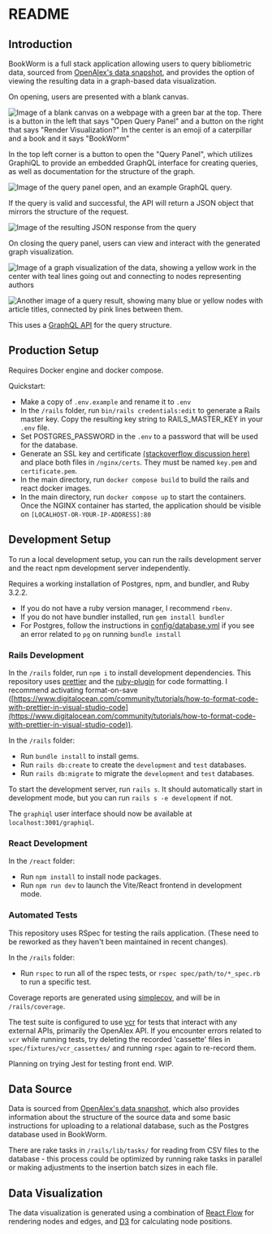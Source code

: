 # README

## Introduction

BookWorm is a full stack application allowing users to query bibliometric data, sourced from [OpenAlex's data snapshot](https://docs.openalex.org/download-all-data/openalex-snapshot), and provides the option of viewing the resulting data in a graph-based data visualization. 

On opening, users are presented with a blank canvas.

![Image of a blank canvas on a webpage with a green bar at the top. There is a button in the left that says "Open Query Panel" and a button on the right that says "Render Visualization?" In the center is an emoji of a caterpillar and a book and it says "BookWorm"](https://github.com/user-attachments/assets/a2317195-2488-476b-b22a-fa71afb685ca)

In the top left corner is a button to open the "Query Panel", which utilizes GraphiQL to provide an embedded GraphQL interface for creating queries, as well as documentation for the structure of the graph. 

![Image of the query panel open, and an example GraphQL query.](https://github.com/user-attachments/assets/1296afea-f551-42c1-81dc-923e5184929e)

If the query is valid and successful, the API will return a JSON object that mirrors the structure of the request.

![Image of the resulting JSON response from the query](https://github.com/user-attachments/assets/095f4462-41c4-45ac-ba70-f4bb3d864038)

On closing the query panel, users can view and interact with the generated graph visualization. 

![Image of a graph visualization of the data, showing a yellow work in the center with teal lines going out and connecting to nodes representing authors](https://github.com/user-attachments/assets/6e2c118b-ec4f-4e9c-a4e2-aeaa4fddcae5)

![Another image of a query result, showing many blue or yellow nodes with article titles, connected by pink lines between them.](https://github.com/user-attachments/assets/63a52e59-0ae6-4f88-9010-0a8d5033be9e)


This uses a [GraphQL API](https://graphql.org/learn/queries/) for the query structure. 

## Production Setup

Requires Docker engine and docker compose. 

Quickstart:
- Make a copy of `.env.example` and rename it to `.env`
- In the `/rails` folder, run `bin/rails credentials:edit` to generate a Rails master key. Copy the resulting key string to RAILS_MASTER_KEY in your `.env` file. 
- Set POSTGRES_PASSWORD in the `.env` to a password that will be used for the database. 
- Generate an SSL key and certificate [(stackoverflow discussion here)](https://stackoverflow.com/questions/10175812/how-to-generate-a-self-signed-ssl-certificate-using-openssl) and place both files in `/nginx/certs`. They must be named `key.pem` and `certificate.pem`.
- In the main directory, run `docker compose build` to build the rails and react docker images.
- In the main directory, run `docker compose up` to start the containers. Once the NGINX container has started, the application should be visible on `[LOCALHOST-OR-YOUR-IP-ADDRESS]:80`

## Development Setup

To run a local development setup, you can run the rails development server and the react npm development server independently.

Requires a working installation of Postgres, npm, and bundler, and Ruby 3.2.2.
- If you do not have a ruby version manager, I recommend `rbenv`. 
- If you do not have bundler installed, run `gem install bundler`
- For Postgres, follow the instructions in [config/database.yml](config/database.yml) if you see an error related to `pg` on running `bundle install`

### Rails Development

In the `/rails` folder, run `npm i` to install development dependencies. This repository uses [prettier](https://prettier.io/) and the [ruby-plugin](https://github.com/prettier/plugin-ruby) for code formatting. I recommend activating format-on-save ([https://www.digitalocean.com/community/tutorials/how-to-format-code-with-prettier-in-visual-studio-code](https://www.digitalocean.com/community/tutorials/how-to-format-code-with-prettier-in-visual-studio-code)).

In the `/rails` folder: 
- Run `bundle install` to install gems. 
- Run `rails db:create` to create the `development` and `test` databases. 
- Run `rails db:migrate` to migrate the `development` and `test` databases. 

To start the development server, run `rails s`. It should automatically start in development mode, but you can run `rails s -e development` if not. 

The `graphiql` user interface should now be available at `localhost:3001/graphiql`.

### React Development

In the `/react` folder:
- Run `npm install` to install node packages. 
- Run `npm run dev` to launch the Vite/React frontend in development mode.

### Automated Tests

This repository uses RSpec for testing the rails application. (These need to be reworked as they haven't been maintained in recent changes). 

In the `/rails` folder:
- Run `rspec` to run all of the rspec tests, or `rspec spec/path/to/*_spec.rb` to run a specific test. 

Coverage reports are generated using [simplecov](https://github.com/simplecov-ruby/simplecov), and will be in `/rails/coverage`.

The test suite is configured to use [vcr](https://github.com/vcr/vcr) for tests that interact with any external APIs, primarily the OpenAlex API. If you encounter errors related to `vcr` while running tests, try deleting the recorded 'cassette' files in `spec/fixtures/vcr_cassettes/` and running `rspec` again to re-record them. 

Planning on trying Jest for testing front end. WIP. 

## Data Source

Data is sourced from [OpenAlex's data snapshot](https://docs.openalex.org/download-all-data/openalex-snapshot), which also provides information about the structure of the source data and some basic instructions for uploading to a relational database, such as the Postgres database used in BookWorm. 

There are rake tasks in `/rails/lib/tasks/` for reading from CSV files to the database - this process could be optimized by running rake tasks in parallel or making adjustments to the insertion batch sizes in each file. 

## Data Visualization

The data visualization is generated using a combination of [React Flow](https://reactflow.dev/) for rendering nodes and edges, and [D3](https://d3js.org/) for calculating node positions. 
